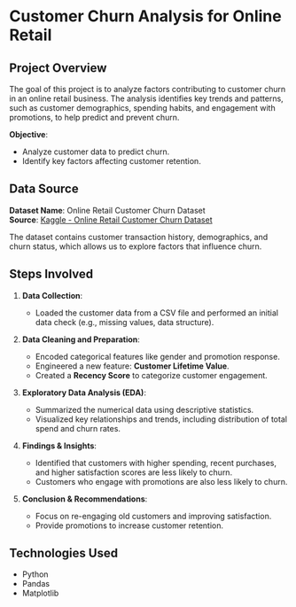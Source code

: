 # **Customer Churn Analysis for Online Retail**

## **Project Overview**

The goal of this project is to analyze factors contributing to customer churn in an online retail business. The analysis identifies key trends and patterns, such as customer demographics, spending habits, and engagement with promotions, to help predict and prevent churn.

**Objective**: 
- Analyze customer data to predict churn.
- Identify key factors affecting customer retention.

## **Data Source**

**Dataset Name**: Online Retail Customer Churn Dataset  
**Source**: [Kaggle - Online Retail Customer Churn Dataset](https://www.kaggle.com/datasets/hassaneskikri/online-retail-customer-churn-dataset/data)

The dataset contains customer transaction history, demographics, and churn status, which allows us to explore factors that influence churn.

## **Steps Involved**

1. **Data Collection**:
   - Loaded the customer data from a CSV file and performed an initial data check (e.g., missing values, data structure).

2. **Data Cleaning and Preparation**:
   - Encoded categorical features like gender and promotion response.
   - Engineered a new feature: **Customer Lifetime Value**.
   - Created a **Recency Score** to categorize customer engagement.

3. **Exploratory Data Analysis (EDA)**:
   - Summarized the numerical data using descriptive statistics.
   - Visualized key relationships and trends, including distribution of total spend and churn rates.

4. **Findings & Insights**:
   - Identified that customers with higher spending, recent purchases, and higher satisfaction scores are less likely to churn.
   - Customers who engage with promotions are also less likely to churn.

5. **Conclusion & Recommendations**:
   - Focus on re-engaging old customers and improving satisfaction.
   - Provide promotions to increase customer retention.

## **Technologies Used**
- Python
- Pandas
- Matplotlib
